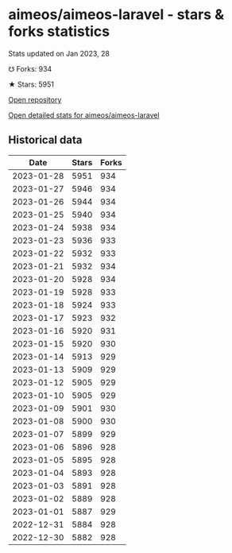 # aimeos/aimeos-laravel - stars & forks statistics

Stats updated on Jan 2023, 28

☋ Forks: 934

★ Stars: 5951

[Open repository](https://github.com/aimeos/aimeos-laravel)

[Open detailed stats for aimeos/aimeos-laravel](https://reviewgithub.com/rep/aimeos/aimeos-laravel)

## Historical data
| Date | Stars | Forks |
|------|-------|-------|
| 2023-01-28 | 5951 | 934 | 
| 2023-01-27 | 5946 | 934 | 
| 2023-01-26 | 5944 | 934 | 
| 2023-01-25 | 5940 | 934 | 
| 2023-01-24 | 5938 | 934 | 
| 2023-01-23 | 5936 | 933 | 
| 2023-01-22 | 5932 | 933 | 
| 2023-01-21 | 5932 | 934 | 
| 2023-01-20 | 5928 | 934 | 
| 2023-01-19 | 5928 | 933 | 
| 2023-01-18 | 5924 | 933 | 
| 2023-01-17 | 5923 | 932 | 
| 2023-01-16 | 5920 | 931 | 
| 2023-01-15 | 5920 | 930 | 
| 2023-01-14 | 5913 | 929 | 
| 2023-01-13 | 5909 | 929 | 
| 2023-01-12 | 5905 | 929 | 
| 2023-01-10 | 5905 | 929 | 
| 2023-01-09 | 5901 | 930 | 
| 2023-01-08 | 5900 | 930 | 
| 2023-01-07 | 5899 | 929 | 
| 2023-01-06 | 5896 | 928 | 
| 2023-01-05 | 5895 | 928 | 
| 2023-01-04 | 5893 | 928 | 
| 2023-01-03 | 5891 | 928 | 
| 2023-01-02 | 5889 | 928 | 
| 2023-01-01 | 5887 | 929 | 
| 2022-12-31 | 5884 | 928 | 
| 2022-12-30 | 5882 | 928 | 

